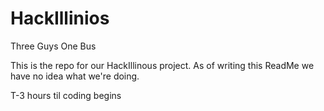HackIllinios
============

Three Guys One Bus

This is the repo for our HackIllinous project. As of writing this ReadMe we have no idea what we're doing.

T-3 hours til coding begins
